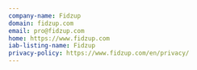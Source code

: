 ```yaml
---
company-name: Fidzup
domain: fidzup.com
email: pro@fidzup.com
home: https://www.fidzup.com
iab-listing-name: Fidzup
privacy-policy: https://www.fidzup.com/en/privacy/
---
```




